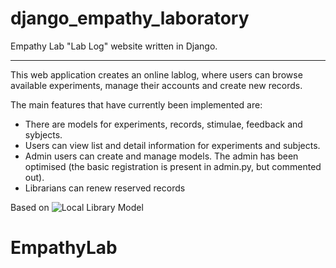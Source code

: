 # django_empathy_laboratory
Empathy Lab "Lab Log" website written in Django.

----

This web application creates an online lablog, where users can browse available experiments, manage their accounts and create new records.

The main features that have currently been implemented are:

* There are models for experiments, records, stimulae, feedback and sybjects.
* Users can view list and detail information for experiments and subjects.
* Admin users can create and manage models. The admin has been optimised (the basic registration is present in admin.py, but commented out).
* Librarians can renew reserved records

Based on ![Local Library Model](https://github.com/mdn/django-locallibrary-tutorial/blob/master/lablog/static/images/local_library_model_uml.png)

# EmpathyLab
